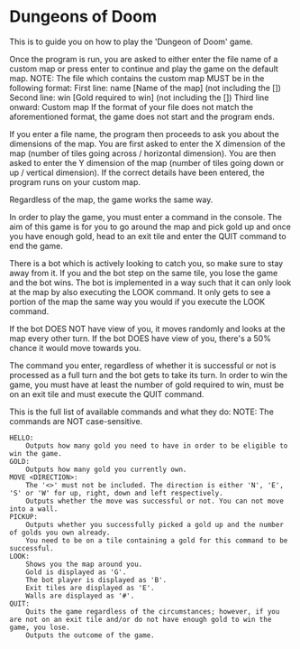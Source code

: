 # Dungeons of Doom
This is to guide you on how to play the 'Dungeon of Doom' game.


Once the program is run, you are asked to either enter the file name of a custom map or press enter to continue and play the game on the default map.
NOTE: The file which contains the custom map MUST be in the following format:
First line: name [Name of the map] (not including the [])
Second line: win [Gold required to win] (not including the [])
Third line onward: Custom map
If the format of your file does not match the aforementioned format, the game does not start and the program ends.

If you enter a file name, the program then proceeds to ask you about the dimensions of the map.
You are first asked to enter the X dimension of the map (number of tiles going across / horizontal dimension).
You are then asked to enter the Y dimension of the map (number of tiles going down or up / vertical dimension).
If the correct details have been entered, the program runs on your custom map.


Regardless of the map, the game works the same way.

In order to play the game, you must enter a command in the console.
The aim of this game is for you to go around the map and pick gold up and once you have enough gold, head to an exit tile and enter the QUIT command to end the game.

There is a bot which is actively looking to catch you, so make sure to stay away from it. If you and the bot step on the same tile, you lose the game and the bot wins.
The bot is implemented in a way such that it can only look at the map by also executing the LOOK command.
It only gets to see a portion of the map the same way you would if you execute the LOOK command.

If the bot DOES NOT have view of you, it moves randomly and looks at the map every other turn.
If the bot DOES have view of you, there's a 50% chance it would move towards you.

The command you enter, regardless of whether it is successful or not is processed as a full turn and the bot gets to take its turn.
In order to win the game, you must have at least the number of gold required to win, must be on an exit tile and must execute the QUIT command.


This is the full list of available commands and what they do:
NOTE: The commands are NOT case-sensitive.


	HELLO:
		Outputs how many gold you need to have in order to be eligible to win the game.
	GOLD:
		Outputs how many gold you currently own.
	MOVE <DIRECTION>:
		The '<>' must not be included. The direction is either 'N', 'E', 'S' or 'W' for up, right, down and left respectively.
		Outputs whether the move was successful or not. You can not move into a wall.
	PICKUP:
		Outputs whether you successfully picked a gold up and the number of golds you own already.
		You need to be on a tile containing a gold for this command to be successful.
	LOOK:
		Shows you the map around you.
		Gold is displayed as 'G'.
		The bot player is displayed as 'B'.
		Exit tiles are displayed as 'E'.
		Walls are displayed as '#'.
	QUIT:
		Quits the game regardless of the circumstances; however, if you are not on an exit tile and/or do not have enough gold to win the game, you lose.
		Outputs the outcome of the game.